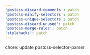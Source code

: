 ```yaml
---
'postcss-discard-comments': patch
'postcss-minify-selectors': patch
'postcss-unique-selectors': patch
'postcss-discard-unused': patch
'postcss-merge-rules': patch
'stylehacks': patch
---
```


chore: update postcss-selector-parser
